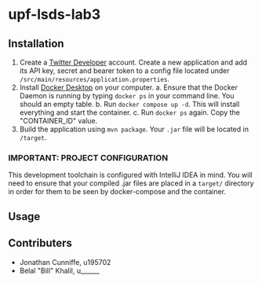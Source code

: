 # upf-lsds-lab3
## Installation
1. Create a [Twitter Developer](https://developer.twitter.com/) account. Create a new application and add its API key, secret and bearer token to a config file located under `/src/main/resources/application.properties`.
2. Install [Docker Desktop](https://www.docker.com/get-started) on your computer.
  a. Ensure that the Docker Daemon is running by typing `docker ps` in your command line. You should an empty table.
  b. Run `docker compose up -d`. This will install everything and start the container.
  c. Run `docker ps` again. Copy the "CONTAINER_ID" value.
3. Build the application using `mvn package`. Your `.jar` file will be located in `/target`.

### IMPORTANT: PROJECT CONFIGURATION
This development toolchain is configured with IntelliJ IDEA in mind. You will need to ensure that your compiled .jar files are placed in a `target/` directory in order for them to be seen by docker-compose and the container.

## Usage

## Contributers
* Jonathan Cunniffe, u195702
* Belal "Bill" Khalil, u______
